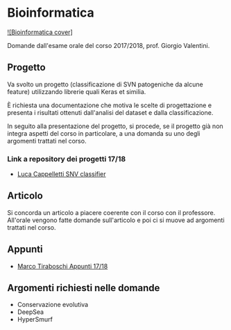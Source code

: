 # Bioinformatica

[![Bioinformatica cover]](https://github.com/LucaCappelletti94/various-notes/blob/master/Unimi/Bioinformatica/bioinformatica.png?raw=true)

Domande dall'esame orale del corso 2017/2018, prof. Giorgio Valentini.

## Progetto
Va svolto un progetto (classificazione di SVN patogeniche da alcune feature) utilizzando librerie quali Keras et similia.

È richiesta una documentazione che motiva le scelte di progettazione e presenta i risultati ottenuti dall'analisi del dataset e dalla classificazione.

In seguito alla presentazione del progetto, si procede, se il progetto già non integra aspetti del corso in particolare, a una domanda su uno degli argomenti trattati nel corso.

### Link a repository dei progetti 17/18

- [Luca Cappelletti SNV classifier](https://github.com/LucaCappelletti94/snv_classifier)

## Articolo
Si concorda un articolo a piacere coerente con il corso con il professore. All'orale vengono fatte domande sull'articolo e poi ci si muove ad argomenti trattati nel corso.

## Appunti

- [Marco Tiraboschi Appunti 17/18](https://gitlab.com/infomasternotes/BIO)

## Argomenti richiesti nelle domande
- Conservazione evolutiva
- DeepSea
- HyperSmurf
